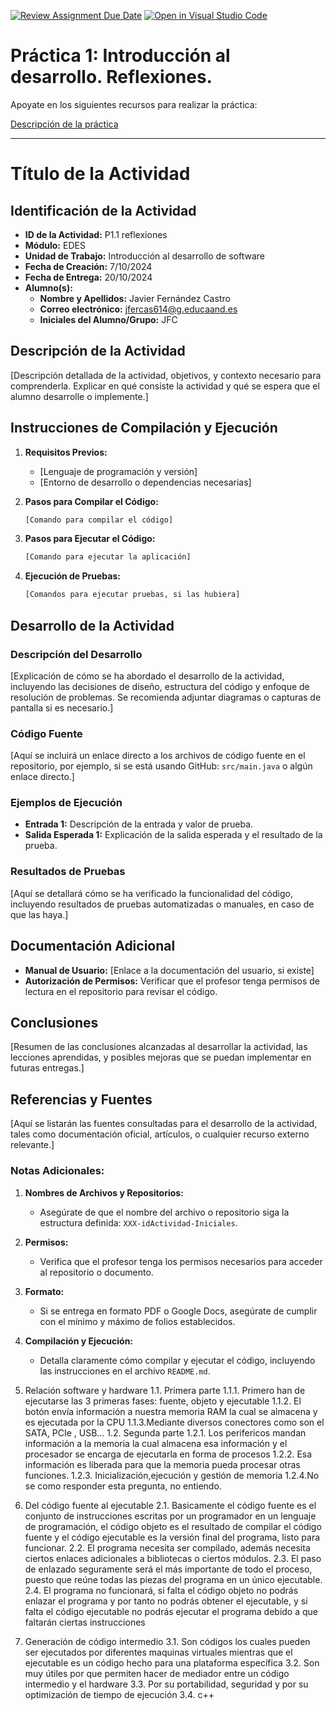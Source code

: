 [![Review Assignment Due Date](https://classroom.github.com/assets/deadline-readme-button-22041afd0340ce965d47ae6ef1cefeee28c7c493a6346c4f15d667ab976d596c.svg)](https://classroom.github.com/a/Z6NE2ogx)
[![Open in Visual Studio Code](https://classroom.github.com/assets/open-in-vscode-2e0aaae1b6195c2367325f4f02e2d04e9abb55f0b24a779b69b11b9e10269abc.svg)](https://classroom.github.com/online_ide?assignment_repo_id=16652556&assignment_repo_type=AssignmentRepo)
# Práctica 1: Introducción al desarrollo. Reflexiones.

Apoyate en los siguientes recursos para realizar la práctica:

[Descripción de la práctica](https://revilofe.github.io/section3/u01/practica/EDES-U1.-Practica010/)


---

# Título de la Actividad

## Identificación de la Actividad
- **ID de la Actividad:** P1.1 reflexiones
- **Módulo:** EDES
- **Unidad de Trabajo:** Introducción al desarrollo de software
- **Fecha de Creación:** 7/10/2024
- **Fecha de Entrega:** 20/10/2024
- **Alumno(s):** 
  - **Nombre y Apellidos:** Javier Fernández Castro
  - **Correo electrónico:** jfercas614@g.educaand.es
  - **Iniciales del Alumno/Grupo:** JFC

## Descripción de la Actividad
[Descripción detallada de la actividad, objetivos, y contexto necesario para comprenderla. Explicar en qué consiste la actividad y qué se espera que el alumno desarrolle o implemente.]

## Instrucciones de Compilación y Ejecución
1. **Requisitos Previos:**
   - [Lenguaje de programación y versión]
   - [Entorno de desarrollo o dependencias necesarias]

2. **Pasos para Compilar el Código:**
   ```bash
   [Comando para compilar el código]
   ```

3. **Pasos para Ejecutar el Código:**
   ```bash
   [Comando para ejecutar la aplicación]
   ```

4. **Ejecución de Pruebas:**
   ```bash
   [Comandos para ejecutar pruebas, si las hubiera]
   ```

## Desarrollo de la Actividad
### Descripción del Desarrollo
[Explicación de cómo se ha abordado el desarrollo de la actividad, incluyendo las decisiones de diseño, estructura del código y enfoque de resolución de problemas. Se recomienda adjuntar diagramas o capturas de pantalla si es necesario.]

### Código Fuente
[Aquí se incluirá un enlace directo a los archivos de código fuente en el repositorio, por ejemplo, si se está usando GitHub: `src/main.java` o algún enlace directo.]

### Ejemplos de Ejecución
- **Entrada 1:** Descripción de la entrada y valor de prueba.
- **Salida Esperada 1:** Explicación de la salida esperada y el resultado de la prueba.

### Resultados de Pruebas
[Aquí se detallará cómo se ha verificado la funcionalidad del código, incluyendo resultados de pruebas automatizadas o manuales, en caso de que las haya.]

## Documentación Adicional
- **Manual de Usuario:** [Enlace a la documentación del usuario, si existe]
- **Autorización de Permisos:** Verificar que el profesor tenga permisos de lectura en el repositorio para revisar el código.

## Conclusiones
[Resumen de las conclusiones alcanzadas al desarrollar la actividad, las lecciones aprendidas, y posibles mejoras que se puedan implementar en futuras entregas.]

## Referencias y Fuentes
[Aquí se listarán las fuentes consultadas para el desarrollo de la actividad, tales como documentación oficial, artículos, o cualquier recurso externo relevante.]

### Notas Adicionales:
1. **Nombres de Archivos y Repositorios:**
   - Asegúrate de que el nombre del archivo o repositorio siga la estructura definida: `XXX-idActividad-Iniciales`.
2. **Permisos:**
   - Verifica que el profesor tenga los permisos necesarios para acceder al repositorio o documento.
3. **Formato:**
   - Si se entrega en formato PDF o Google Docs, asegúrate de cumplir con el mínimo y máximo de folios establecidos.
4. **Compilación y Ejecución:**
   - Detalla claramente cómo compilar y ejecutar el código, incluyendo las instrucciones en el archivo `README.md`.


1. Relación software y hardware
1.1. Primera parte
1.1.1. Primero han de ejecutarse las 3 primeras fases: fuente, objeto y ejecutable
1.1.2. El botón envía información a nuestra memoria RAM la cual se almacena y es ejecutada por la CPU
1.1.3.Mediante diversos conectores como son el SATA, PCIe , USB...
1.2. Segunda parte
1.2.1. Los perifericos mandan información a la memoria la cual almacena esa información y el procesador se encarga de ejecutarla en forma de procesos
1.2.2. Esa información es liberada para que la memoria pueda procesar otras funciones.
1.2.3. Inicialización,ejecución y gestión de memoria
1.2.4.No se como responder esta pregunta, no entiendo.
2. Del código fuente al ejecutable
2.1. Basicamente el código fuente es el conjunto de instrucciones escritas por un programador en un lenguaje de programación, el código objeto es el resultado de compilar el código fuente y el código ejecutable es la versión final del programa, listo para funcionar.
2.2. El programa necesita ser compilado, además necesita ciertos enlaces adicionales a bibliotecas o ciertos módulos.
2.3. El paso de enlazado seguramente será el más importante de todo el proceso, puesto que reúne todas las piezas del programa en un único ejecutable.
2.4. El programa no funcionará, si falta el código objeto no podrás enlazar el programa y por tanto no podrás obtener el ejecutable, y si falta el código ejecutable no podrás ejecutar el programa debido a que faltarán ciertas instrucciones
3. Generación de código intermedio
3.1. Son códigos los cuales pueden ser ejecutados por diferentes maquinas virtuales mientras que el ejecutable es un código hecho para una plataforma específica
3.2. Son muy útiles por que permiten hacer de mediador entre un código intermedio y el hardware
3.3. Por su portabilidad, seguridad y por su optimización de tiempo de ejecución
3.4. c++